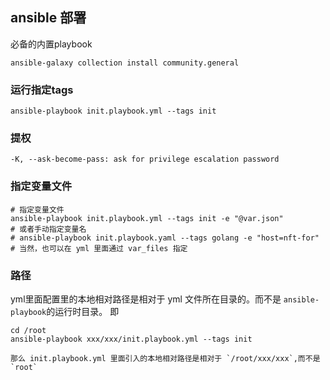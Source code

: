 ## ansible 部署

必备的内置playbook

```shell
ansible-galaxy collection install community.general
```

### 运行指定tags

```
ansible-playbook init.playbook.yml --tags init
```

### 提权

```
-K, --ask-become-pass: ask for privilege escalation password
```

### 指定变量文件

```
# 指定变量文件
ansible-playbook init.playbook.yml --tags init -e "@var.json"
# 或者手动指定变量名
# ansible-playbook init.playbook.yaml --tags golang -e "host=nft-for"
# 当然，也可以在 yml 里面通过 var_files 指定
```


### 路径

yml里面配置里的本地相对路径是相对于 yml 文件所在目录的。而不是 `ansible-playbook`的运行时目录。
即

```
cd /root
ansible-playbook xxx/xxx/init.playbook.yml --tags init

那么 init.playbook.yml 里面引入的本地相对路径是相对于 `/root/xxx/xxx`,而不是 `root`
```